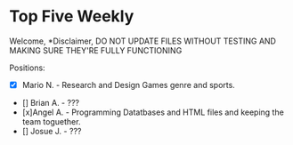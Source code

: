 # Top Five Weekly
Welcome,
*Disclaimer, DO NOT UPDATE FILES WITHOUT TESTING AND MAKING SURE THEY'RE FULLY FUNCTIONING

Positions:
 - [x] Mario N. - Research and Design Games genre and sports.
 - [] Brian A. - ???
 - [x]Angel A. - Programming Datatbases and HTML files and keeping the team toguether.
 - [] Josue J. - ???
